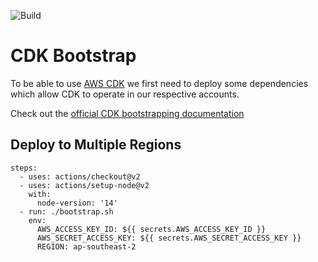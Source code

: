 
![Build](https://github.com/tylangesmith/cdk-bootstrap/actions/workflows/deploy.yml/badge.svg?branch=master)

# CDK Bootstrap

To be able to use [AWS CDK](https://docs.aws.amazon.com/cdk/latest/guide/home.html) we first need to deploy some dependencies which allow CDK to operate in our respective accounts.

Check out the [official CDK bootstrapping documentation](https://docs.aws.amazon.com/cdk/latest/guide/bootstrapping.html)

## Deploy to Multiple Regions

```yml{1}
steps:
  - uses: actions/checkout@v2
  - uses: actions/setup-node@v2
    with:
      node-version: '14'
  - run: ./bootstrap.sh
    env:
      AWS_ACCESS_KEY_ID: ${{ secrets.AWS_ACCESS_KEY_ID }}
      AWS_SECRET_ACCESS_KEY: ${{ secrets.AWS_SECRET_ACCESS_KEY }}
      REGION: ap-southeast-2
```


